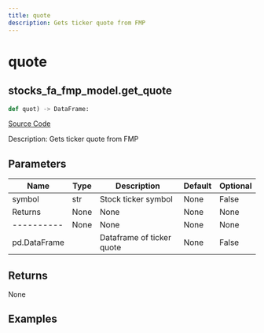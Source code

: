 ```yaml
---
title: quote
description: Gets ticker quote from FMP
---
```

# quote

## stocks_fa_fmp_model.get_quote

```python
def quot) -> DataFrame:
```
[Source Code](https://github.com/OpenBB-finance/OpenBBTerminal/tree/main/openbb_terminal/decorators.py#L83)

Description: Gets ticker quote from FMP

## Parameters

| Name | Type | Description | Default | Optional |
| ---- | ---- | ----------- | ------- | -------- |
| symbol | str | Stock ticker symbol | None | False |
| Returns | None | None | None | None |
| ---------- | None | None | None | None |
| pd.DataFrame |  | Dataframe of ticker quote | None | False |

## Returns

None

## Examples

